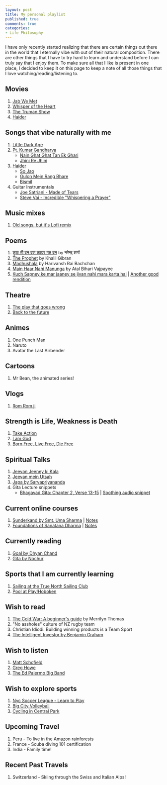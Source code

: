 ```yaml
---
layout: post
title: My personal playlist
published: true
comments: true
categories:
- Life Philosophy
---
```


I have only recently started realizing that there are certain things out there in the world that I eternally vibe with out of their natural composition. There are other things that I have to try hard to learn and understand before I can truly say that I enjoy them. To make sure all that I like is present in one place, I decided to keep it on this page to keep a note of all those things that I love watching/reading/listening to. 

## Movies
1. [Jab We Met](https://www.imdb.com/title/tt1093370/)
2. [Whisper of the Heart](https://www.imdb.com/title/tt0113824/)
3. [The Truman Show](https://www.imdb.com/title/tt0120382/)
4. [Haider](https://www.imdb.com/title/tt3390572/)

## Songs that vibe naturally with me
1. [Little Dark Age](https://music.youtube.com/watch?v=ETEg-SB01QY&si=m2pNNlSB0dmkBMG4)
2. [Pt. Kumar Gandharva](https://en.wikipedia.org/wiki/Kumar_Gandharva)
   - [Nain Ghat Ghat Tan Ek Ghari](https://music.youtube.com/watch?v=AUFzPlBasio&si=Il5JnXQg8sMJMvaw)
   - [Jhini Re Jhini](https://youtu.be/nkPftO3O730)
3. [Haider](https://www.imdb.com/title/tt3390572/)
   - [So Jao](https://youtu.be/H-km32aDmxY)
   - [Gulon Mein Rang Bhare](https://www.youtube.com/watch?v=KNQ7ElKRtAs&pp=ygUMaGFpZGVyIHNvbmdz)
   - [Bismil](https://youtu.be/p6ZxI5_A69M)
4. Guitar Instrumentals
   - [Joe Satriani - Made of Tears](https://www.youtube.com/watch?v=M4lsB-B1O7U)
   - [Steve Vai - Incredible "Whispering a Prayer"](https://youtu.be/ZWRySOtRuiQ?si=wnKGqIBc12moHIzF)

## Music mixes
1. [Old songs, but it's Lofi remix](https://youtu.be/BrnDlRmW5hs?si=2jecTT1rNKj3_gPy)

## Poems
1. [कुछ भी बन बस कायर मत बन](http://kavitakosh.org/kk/%E0%A4%95%E0%A5%81%E0%A4%9B_%E0%A4%AD%E0%A5%80_%E0%A4%AC%E0%A4%A8_%E0%A4%AC%E0%A4%B8_%E0%A4%95%E0%A4%BE%E0%A4%AF%E0%A4%B0_%E0%A4%AE%E0%A4%A4_%E0%A4%AC%E0%A4%A8_/_%E0%A4%A8%E0%A4%B0%E0%A5%87%E0%A4%A8%E0%A5%8D%E0%A4%A6%E0%A5%8D%E0%A4%B0_%E0%A4%B6%E0%A4%B0%E0%A5%8D%E0%A4%AE%E0%A4%BE) by नरेन्द्र शर्मा
2. [The Prophet](https://en.wikipedia.org/wiki/The_Prophet_(book)) by Khalil Gibran
3. [Madhushala](https://youtu.be/0nsWU-4R3mw) by Harivansh Rai Bachchan
4. [Main Haar Nahi Manunga](https://youtu.be/5QMEmtC7G20) by Atal Bihari Vajpayee
5. [Kuch Sapney ke mar jaaney se jivan nahi mara karta hai](https://youtu.be/hl9Ppi_d5cc) | [Another good rendition](https://youtu.be/mH1BHikh2GM)

## Theatre
1. [The play that goes wrong](https://www.newyorktheatreguide.com/show/14790-the-play-that-goes-wrong-tickets)
2. [Back to the future](https://www.newyorktheatreguide.com/show/26018-back-to-the-future-tickets)

## Animes
1. One Punch Man
2. Naruto
3. Avatar the Last Airbender

## Cartoons
1. Mr Bean, the animated series!

## Vlogs
1. [Rom Rom ji](https://youtube.com/@romromji?si=Ldi1Q9SL3XobIPG6)

## Strength is Life, Weakness is Death
1. [Take Action](https://youtu.be/xktn-KkQIZw?si=Op6KaZPs4Ykrnb4e)
2. [I am God](https://youtu.be/y0DlUcPgAoY?si=j0s-KnJnPYsjrQ0_)
3. [Born Free, Live Free, Die Free](https://youtu.be/xktn-KkQIZw?si=PCj_74YxbfIZSMhP)

## Spiritual Talks
1. [Jeevan Jeeney ki Kala](https://youtu.be/mVBl__RbDsI)
2. [Jeevan mein Utsah](https://youtu.be/JnGvHt4aorY)
3. [Japa by Sarvapriyananda](https://youtu.be/ihjl6C61is8?si=Qz5bsKJ6WKibl-5o)
4. Gita Lecture snippets
   - [Bhagavad Gita: Chapter 2, Verse 13-15](https://github.com/kislayabhi/kislayabhi.github.io/blob/master/_posts/Gita.md) | [Soothing audio snippet](https://youtu.be/QD6PMVBDrZ4?t=1990)  

## Current online courses
1. [Sunderkand by Smt. Uma Sharma](https://youtu.be/QZoJ5rbu65E) | [Notes](https://docs.google.com/document/d/1ke8AWx5qmxLOrPC1_C1CGBw_p7wyyg5dCmLWkpfZ_3o/edit)
2. [Foundations of Sanatana Dharma](https://www.youtube.com/watch?v=fK_1yR1ZU_U&ab_channel=LearnSanskritOnline%3Avyoma-samskrta-pathasala) | [Notes](https://docs.google.com/document/d/17A87CVBnX53Ulfvi5NFigYXaxXqLcg_GitlaHvuu72Q/edit)

## Currently reading
1. [Goal by Dhyan Chand](http://bharatiyahockey.org/granthalaya/goal/)
2. [Gita by Nochur](https://voiceofrishis.myshopify.com/products/srimad-bhagavad-gita-elixir-of-eternal-wisdom-paperback)

## Sports that I am currently learning
1. [Sailing at the True North Sailing Club](https://sailtruenorth.com/)
2. [Pool at Play!Hoboken](https://playhoboken.com/)

## Wish to read
1. [The Cold War: A beginner's guide](https://archive.org/details/coldwarbeginners0000thom) by Merrilyn Thomas
2. "No assholes" culture of NZ rugby team
3. Christian Idiodi: Building winning products is a Team Sport
4. [The Intelligent Investor by Benjamin Graham](https://www.goodreads.com/book/show/106835.The_Intelligent_Investor)

## Wish to listen
1. [Matt Schofield](https://music.youtube.com/channel/UCJa1nIOOZ4HVM5v5ptCZAVw?si=anvwftx_RSbgz0kn)
2. [Greg Howe](https://music.youtube.com/channel/UCrLnkg-SiP0WpZrt1CZpTLA?si=hbhybO7SAW6Adb3v)
3. [The Ed Palermo Big Band](https://music.youtube.com/channel/UCxptQ3TtgatX4DnVUWeCZ5A?si=HFnzb83dcvqdS8Et)

## Wish to explore sports
1. [Nyc Soccer League - Learn to Play](https://www.betterplayer.com/)
2. [Big City Volleyball](https://bigcityvolleyball.com/adult-classes)
3. [Cycling in Central Park](https://www.crca.net/join-crca)

## Upcoming Travel
1. Peru - To live in the Amazon rainforests
2. France - Scuba diving 101 certification
3. India - Family time!

## Recent Past Travels
1. Switzerland - Skiing through the Swiss and Italian Alps!
